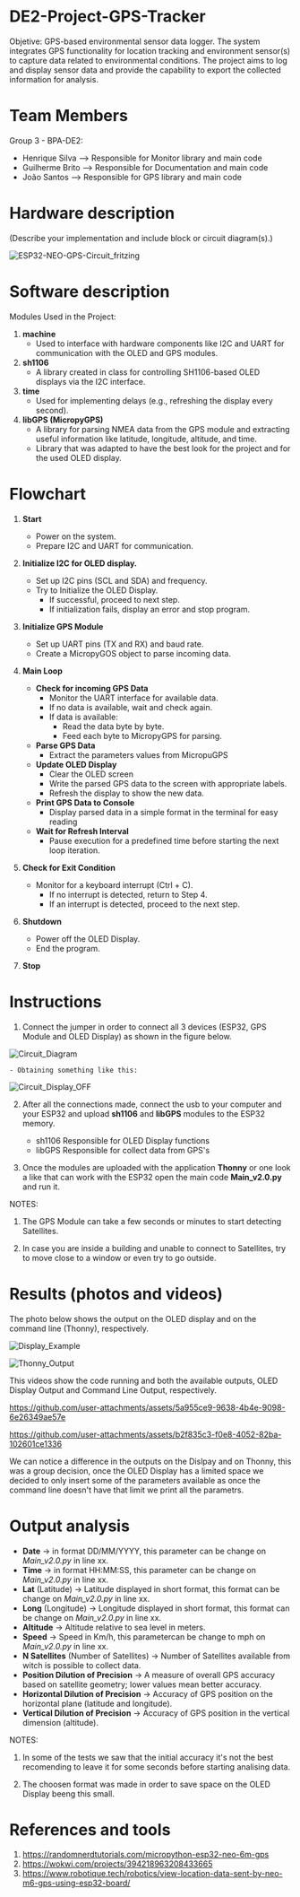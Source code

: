 # DE2-Project-GPS-Tracker
Objetive: 
GPS-based environmental sensor data logger. The system integrates GPS functionality for location tracking and environment sensor(s) to capture data related to environmental conditions. 
The project aims to log and display sensor data and provide the capability to export the collected information for analysis.

# Team Members
Group 3 - BPA-DE2:
- Henrique Silva --> Responsible for Monitor library and main code
- Guilherme Brito --> Responsible for Documentation and main code
- João Santos -->  Responsible for GPS library and main code

# Hardware description
(Describe your implementation and include block or circuit diagram(s).)

![ESP32-NEO-GPS-Circuit_fritzing](https://github.com/user-attachments/assets/7546ce28-0553-4b24-b391-57d4fe78cc1e)

# Software description

Modules Used in the Project:
1. **machine**
    - Used to interface with hardware components like I2C and UART for communication with the OLED and GPS modules.
2. **sh1106**
    - A library created in class for controlling SH1106-based OLED displays via the I2C interface.
3. **time**
    - Used for implementing delays (e.g., refreshing the display every second).
4. **libGPS (MicropyGPS)**
    - A library for parsing NMEA data from the GPS module and extracting useful information like latitude, longitude, altitude, and time.
    - Library that was adapted to have the best look for the project and for the used OLED display.

# Flowchart

1. **Start**
    - Power on the system.
    - Prepare I2C and UART for communication.

2. **Initialize I2C for OLED display.**
    - Set up I2C pins (SCL and SDA) and frequency.
    - Try to Initialize the OLED Display.
        - If successful, proceed to next step.
        - If initialization fails, display an error and stop program.

3. **Initialize GPS Module**
    - Set up UART pins (TX and RX) and baud rate.
    - Create a MicropyGOS object to parse incoming data.

4. **Main Loop**
    - **Check for incoming GPS Data**
        - Monitor the UART interface for available data.
        - If no data is available, wait and check again.
        - If data is available:
            - Read the data byte by byte.
            - Feed each byte to MicropyGPS for parsing.
    - **Parse GPS Data**
        - Extract the parameters values from MicropuGPS
    - **Update OLED Display**
        - Clear the OLED screen
        - Write the parsed GPS data to the screen with appropriate labels.
        - Refresh the display to show the new data.
    - **Print GPS Data to Console**
        - Display parsed data in a simple format in the terminal for easy reading
    - **Wait for Refresh Interval**
        - Pause execution for a predefined time before starting the next loop iteration.


5. **Check for Exit Condition**
    - Monitor for a keyboard interrupt (Ctrl + C).
        - If no interrupt is detected, return to Step 4.
        - If an interrupt is detected, proceed to the next step.

6. **Shutdown**
    - Power off the OLED Display.
    - End the program.

7. **Stop**

# Instructions
1. Connect the jumper in order to connect all 3 devices (ESP32, GPS Module and OLED Display) as shown in the figure below.

![Circuit_Diagram](https://github.com/user-attachments/assets/455a3f9e-e92e-44d7-beff-9a5b6a6256fd)

    - Obtaining something like this:

![Circuit_Display_OFF](https://github.com/user-attachments/assets/bbf682d3-a843-4b10-9210-2700e9cbede7)

2. After all the connections made, connect the usb to your computer and your ESP32 and upload **sh1106** and **libGPS** modules to the ESP32 memory.
    - sh1106 Responsible for OLED Display functions
    - libGPS Responsible for collect data from GPS's

3. Once the modules are uploaded with the application **Thonny** or one look a like that can work with the ESP32 open the main code **Main_v2.0.py** and run it.

NOTES:

1. The GPS Module can take a few seconds or minutes to start detecting Satellites.

2. In case you are inside a building and unable to connect to Satellites, try to move close to a window or even try to go outside.

# Results (photos and videos)

The photo below shows the output on the OLED display and on the command line (Thonny), respectively.

![Display_Example](https://github.com/user-attachments/assets/7883c00e-e7f7-47ff-b19a-56c782201e66)

![Thonny_Output](https://github.com/user-attachments/assets/a2fcac66-02db-40ed-afb0-74726bfa5f5b)

This videos show the code running and both the available outputs, OLED Display Output and Command Line Output, respectively.

https://github.com/user-attachments/assets/5a955ce9-9638-4b4e-9098-6e26349ae57e


https://github.com/user-attachments/assets/b2f835c3-f0e8-4052-82ba-102601ce1336


We can notice a difference in the outputs on the Dislpay and on Thonny, this was a group decision, once the OLED Display has a limited space we decided to only insert some of the parameters available as once the command line doesn't have that limit we print all the parametrs.


# Output analysis

- **Date** -> in format DD/MM/YYYY, this parameter can be change on *Main_v2.0.py* in line xx.
- **Time** -> in format HH:MM:SS, this parameter can be change on *Main_v2.0.py* in line xx.
- **Lat** (Latitude) -> Latitude displayed in short format, this format can be change on *Main_v2.0.py* in line xx.
- **Long** (Longitude) -> Longitude displayed in short format, this format can be change on *Main_v2.0.py* in line xx.
- **Altitude** -> Altitude relative to sea level in meters.
- **Speed** -> Speed in Km/h, this parametercan be change to mph on *Main_v2.0.py* in line xx.
- **N Satellites** (Number of Satellites) -> Number of Satellites available from witch is possible to collect data.
- **Position Dilution of Precision** -> A measure of overall GPS accuracy based on satellite geometry; lower values mean better accuracy.
- **Horizontal Dilution of Precision** -> Accuracy of GPS position on the horizontal plane (latitude and longitude).
- **Vertical Dilution of Precision** -> Accuracy of GPS position in the vertical dimension (altitude).

NOTES:

1. In some of the tests we saw that the initial accuracy it's not the best recomending to leave it for some seconds before starting analising data.

2. The choosen format was made in order to save space on the OLED Display beeng this small.

# References and tools
1. https://randomnerdtutorials.com/micropython-esp32-neo-6m-gps
2. https://wokwi.com/projects/394218963208433665
3. https://www.robotique.tech/robotics/view-location-data-sent-by-neo-m6-gps-using-esp32-board/
